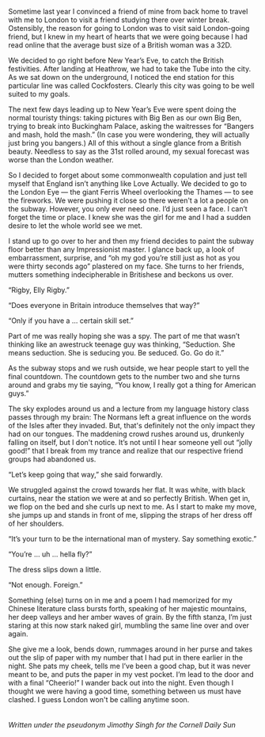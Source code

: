 <!-- layout: post
categories: 
- humor
title: An American Columnist in London
date: 2012-09-13
-->
Sometime last year I convinced a friend of mine from back home to travel with me to London to visit a friend studying there over winter break. Ostensibly, the reason for going to London was to visit said London-going friend, but I knew in my heart of hearts that we were going because I had read online that the average bust size of a British woman was a 32D. 

We decided to go right before New Year’s Eve, to catch the British festivities. After landing at Heathrow, we had to take the Tube into the city. As we sat down on the underground, I noticed the end station for this particular line was called Cockfosters. Clearly this city was going to be well suited to my goals.
<!-- more -->
The next few days leading up to New Year’s Eve were spent doing the normal touristy things: taking pictures with Big Ben as our own Big Ben, trying to break into Buckingham Palace, asking the waitresses for “Bangers and mash, hold the mash.”  (In case you were wondering, they will actually just bring you bangers.) All of this without a single glance from a British beauty.  Needless to say as the 31st rolled around, my sexual forecast was worse than the London weather.

So I decided to forget about some commonwealth copulation and just tell myself that England isn’t anything like Love Actually. We decided to go to the London Eye — the giant Ferris Wheel overlooking the Thames — to see the fireworks. We were pushing it close so there weren't a lot a people on the subway. However, you only ever need one. I’d just seen a face. I can’t forget the time or place. I knew she was the girl for me and I had a sudden desire to let the whole world see we met. 

I stand up to go over to her and then my friend decides to paint the subway floor better than any Impressionist master. I glance back up, a look of embarrassment, surprise, and “oh my god you’re still just as hot as you were thirty seconds ago” plastered on my face. She turns to her friends, mutters something indecipherable in Britishese and beckons us over. 

“Rigby, Elly Rigby.”

“Does everyone in Britain introduce themselves that way?”

“Only if you have a … certain skill set.”

Part of me was really hoping she was a spy. The part of me that wasn’t thinking like an awestruck teenage guy was thinking, “Seduction. She means seduction. She is seducing you. Be seduced. Go. Go do it.”

As the subway stops and we rush outside, we hear people start to yell the final countdown. The countdown gets to the number two and she turns around and grabs my tie saying, “You know, I really got a thing for American guys.”

The sky explodes around us and a lecture from my language history class passes through my brain: The Normans left a great influence on the words of the Isles after they invaded. But, that's definitely not the only impact they had on our tongues. The maddening crowd rushes around us, drunkenly falling on itself, but I don't notice. It’s not until I hear someone yell out “jolly good!” that I break from my trance and realize that our respective friend groups had abandoned us.  

“Let’s keep going that way,” she said forwardly.

We struggled against the crowd towards her flat. It was white, with black curtains, near the station we were at and so perfectly British. When get in, we flop on the bed and she curls up next to me. As I start to make my move, she jumps up and stands in front of me, slipping the straps of her dress off of her shoulders.

“It’s your turn to be the international man of mystery. Say something exotic.”

“You’re … uh … hella fly?”

The dress slips down a little.

“Not enough. Foreign.”

Something (else) turns on in me and a poem I had memorized for my Chinese literature class bursts forth, speaking of her majestic mountains, her deep valleys and her amber waves of grain. By the fifth stanza, I’m just staring at this now stark naked girl, mumbling the same line over and over again.

She give me a look, bends down, rummages around in her purse and takes out the slip of paper with my number that I had put in there earlier in the night. She pats my cheek, tells me I’ve been a good chap, but it was never meant to be, and puts the paper in my vest pocket. I’m lead to the door and with a final “Cheerio!” I wander back out into the night. Even though I thought we were having a good time, something between us must have clashed. I guess London won't be calling anytime soon.
<br/><br/><br/>
*Written under the pseudonym Jimothy Singh for the Cornell Daily Sun*